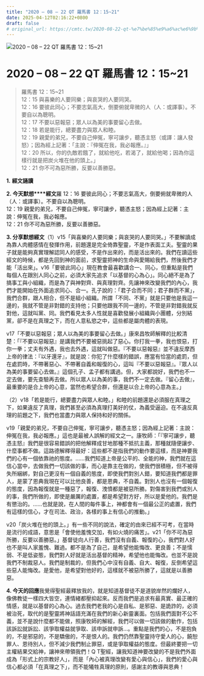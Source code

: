 ```yaml
---
title: "2020 – 08 – 22 QT 羅馬書 12：15~21"
date: 2025-04-12T02:16:22+0800
draft: false
# original_url: https://cmtc.tw/2020-08-22-qt-%e7%be%85%e9%a6%ac%e6%9b%b8-12%ef%bc%9a1521
---
```


![2020 – 08 – 22 QT 羅馬書 12：15\~21](/images/qt.jpg   "2020 – 08 – 22 QT 羅馬書 12：15\~21")

# 2020 – 08 – 22 QT 羅馬書 12：15\~21

> 羅馬書 12：15\~21  
> 12：15 與喜樂的人要同樂；與哀哭的人要同哭。  
> 12：16 要彼此同心；不要志氣高大，倒要俯就卑微的人（人：或譯事）。不要自以為聰明。  
> 12：17 不要以惡報惡；眾人以為美的事要留心去做。  
> 12：18 若是能行，總要盡力與眾人和睦。  
> 12：19 親愛的弟兄，不要自己伸冤，寧可讓步，聽憑主怒（或譯：讓人發怒）；因為經上記著：「主說：『伸冤在我，我必報應。』」  
> 12：20 所以，你的仇敵若餓了，就給他吃，若渴了，就給他喝；因為你這樣行就是把炭火堆在他的頭上。」  
> 12：21 你不可為惡所勝，反要以善勝惡。

**1.** **經文誦讀**

**2. 今天默想****經文**羅 12：16 要彼此同心；不要志氣高大，倒要俯就卑微的人（人：或譯事）。不要自以為聰明。  
12：19 親愛的弟兄，不要自己伸冤，寧可讓步，聽憑主怒；因為經上記著：主說：伸冤在我，我必報應。  
12：21 你不可為惡所勝，反要以善勝惡。

**3. 分享默想經文**（1）v15「與喜樂的人要同樂；與哀哭的人要同哭。」不要解讀成為靠人肉體感情在發揮作用，前題還是完全倚靠聖靈，不是作表面工夫。聖靈的果子就是能夠真實理解認同人的感受，不是作出來的，而是活出來的。我們在讀這些經文的時候，都是先回到神的面前，求聖靈把神的生命與愛賜給我們，然後我們才能「活出來」。v16「要彼此同心」現在教會最喜歡講合一、同心，但重點是我們每個人在跟別人同心之前，必須大家先追求「以基督的心為心」。同心絕不是為了搞事工與小組織，而是為了與神對齊、與真理對齊。先讓神來改變我們的內心，我們才能開始在外面追求同心、合一。孔子說的：「君子合而不同；君子群而不黨」，我們合群，跟人相合，但不是組小組織。所謂「不同、不黨」就是只要他是我這一邊的，我就不管是非對錯的支持他；只要他跟我不同一邊的，不管是非對錯我就反對他，這就叫黨、同。我們看見太多人性就是喜歡發展小組織與小團體，分別結黨，卻不是在真理之下，而在人意私慾之中，這些都是屬肉體的表現。

v17「不要以惡報惡；眾人以為美的事要留心去做。」康來昌牧師解釋的比較清楚：「『不要以惡報惡』是講我們不要被惡挑起了惡心。你打我一拳，我也恨惡，打你一拳；丈夫有外遇，我也去外遇，這就叫做惡。『不要以惡報惡』並不違反摩西上帝的律法：『以牙還牙』，就是說：你犯了什麼樣的錯誤，應當有恰當的處罰，但在處罰時，不帶著惡心、不帶著自義和報復的心，這叫『不要以惡報惡』。『眾人以為美的事要留心去做。』這個孔子、孟子都有講過。但，大家都說好，我們也不一定去做，要先查驗再去做。所以眾人以為美的事，我們不一定去做。『留心去做』，最重要的是合上帝的心意，當然也希望合群，但還是以合上帝的心意為主。」

（2）v18「若是能行，總要盡力與眾人和睦。」和睦的前題還是必須服在真理之下，如果違反了真理，我們甚至必須為真理打美好的仗，為義受逼迫。在不違反真理的前題之下，我們也當盡力與眾人保持和好的關係。

v19「親愛的弟兄，不要自己伸冤，寧可讓步，聽憑主怒；因為經上記著：主說：伸冤在我，我必報應。」這也是最被人誤解的經文之一。康牧師：「『寧可讓步，聽憑主怒』我們是很容易錯誤的把他解釋成甘地那種不抵抗主義，那種就隨便讓步、什麼事都不做。這路德解釋得最好：這些都不是指我們的動作要這樣，而是神要我們的心有一個依靠祂的態度。……我們知道上帝是公平的、全能的神，我們就在這信心當中，去做我們一切該做的事，而心是靠主在做的，使我們很積極，但不被得失所綑綁，對自己更沒有一個自義的態度，即使我們對別人錯，要知道我們都是罪人，是蒙了恩典我現在可以比他良善，都是恩典，不自義。對別人也沒有一個報復的態度，因為報復就是一種惡了，報復、洩憤都是被惡所勝。對傷害到我們或別人的事，我們所做的，即使是嚴厲的處置，都是希望對方好，所以是愛他的。我們是有懲治的。……也就是說，在人間的每件事上，神都會有一個最公正的處置，我們有這樣的信心，才在司法、政治，各樣的事上有信心的推動。」

v20「炭火堆在他的頭上。」有一些不同的說法，確定的由來已經不可考，在當時是流行的成語，意思是「會使他羞愧交加，有如火燒的痛苦」。v21「你不可為惡所勝，反要以善勝惡。」基督徒向人行善，我們沒有自義、報復的心，我們對人好也不是叫人家羞愧、難過。都不是為了自己，是希望他能悔改、更良善；不是懦弱、不是低姿態，我們對人好就是活出基督的精神，希望他也能悔改。也並不是說我們不制裁惡人。我們是制裁的，但我們心中沒有自義、自大、報復，反倒希望這些惡人能悔改。是愛他，是希望對他好的，這樣就不被惡所勝了，這就是以善勝惡。

**4. 今天的回應**我覺得聖經最釋放我的，就是知道基督徒不是道貌岸然的爛好人，像佛教徒一樣四大皆空，連情緒都壓抑起來。反而我們是追求有最真實、最正確的情感，就是以基督的心為心。過去我們老我的心是自私、是邪惡、是詭詐的，必須被治死，取代的是聖靈將神話語充滿在我們的新心新靈裏面。包括我們面對不公不義，並不是說什麼都不能做，照康牧師的解經，我們可以做一切該做的動作，包括該訴訟就訴訟、該爭取權益就爭取、該申訴就申訴…。重點是我們的心，不是抱負的，不是邪惡的，不是驕傲的，不是恨人的。我們仍然靠聖靈持守愛人的心，饒恕罪人、恩待別人，但不減少我們制止罪惡，或是爭取權益的態度。但最終要把一切主權結果交給神，讓神來帶領我們！Q T聖經，讓我知道神要改變的不是我們外面成為「形式上的宗教好人」，而是「內心被真理改變有愛心與信心」，我們的愛心與信心都必須「在真理之下」，而不能犧牲真理的原則，感謝主的教導與恩典！